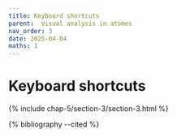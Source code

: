 ```yaml
---
title: Keyboard shortcuts
parent:  Visual analysis in atomes
nav_order: 3
date: 2025-04-04
maths: 1
---
```


# Keyboard shortcuts

{% include chap-5/section-3/section-3.html %}

{% bibliography --cited %}
